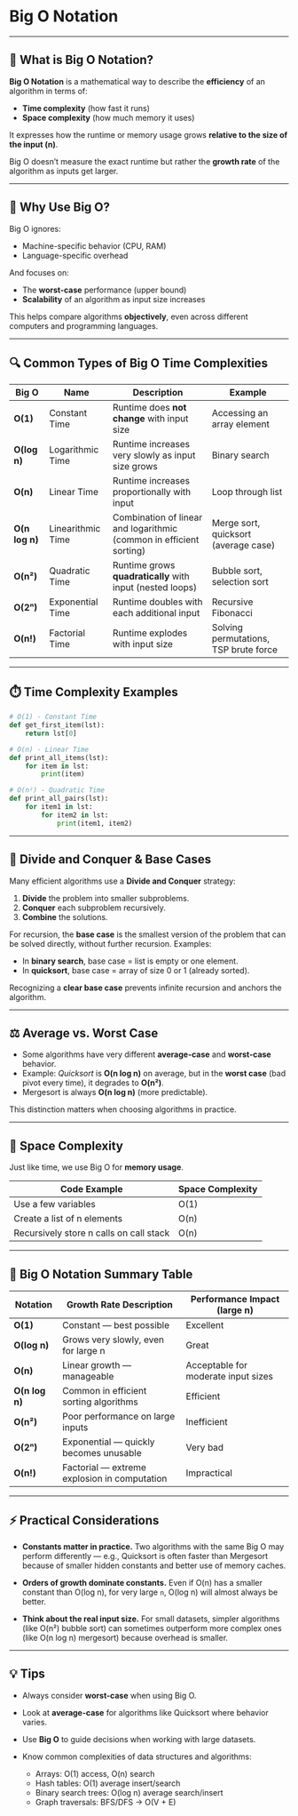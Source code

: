 # Big O Notation

---

## 📘 What is Big O Notation?

**Big O Notation** is a mathematical way to describe the **efficiency** of an algorithm in terms of:

* **Time complexity** (how fast it runs)
* **Space complexity** (how much memory it uses)

It expresses how the runtime or memory usage grows **relative to the size of the input (n)**.

Big O doesn’t measure the exact runtime but rather the **growth rate** of the algorithm as inputs get larger.

---

## 📏 Why Use Big O?

Big O ignores:

* Machine-specific behavior (CPU, RAM)
* Language-specific overhead

And focuses on:

* The **worst-case** performance (upper bound)
* **Scalability** of an algorithm as input size increases

This helps compare algorithms **objectively**, even across different computers and programming languages.

---

## 🔍 Common Types of Big O Time Complexities

| Big O          | Name              | Description                                                         | Example                               |
| -------------- | ----------------- | ------------------------------------------------------------------- | ------------------------------------- |
| **O(1)**       | Constant Time     | Runtime does **not change** with input size                         | Accessing an array element            |
| **O(log n)**   | Logarithmic Time  | Runtime increases very slowly as input size grows                   | Binary search                         |
| **O(n)**       | Linear Time       | Runtime increases proportionally with input                         | Loop through list                     |
| **O(n log n)** | Linearithmic Time | Combination of linear and logarithmic (common in efficient sorting) | Merge sort, quicksort (average case)  |
| **O(n²)**      | Quadratic Time    | Runtime grows **quadratically** with input (nested loops)           | Bubble sort, selection sort           |
| **O(2ⁿ)**      | Exponential Time  | Runtime doubles with each additional input                          | Recursive Fibonacci                   |
| **O(n!)**      | Factorial Time    | Runtime explodes with input size                                    | Solving permutations, TSP brute force |

---

## ⏱️ Time Complexity Examples

```python
# O(1) - Constant Time
def get_first_item(lst):
    return lst[0]

# O(n) - Linear Time
def print_all_items(lst):
    for item in lst:
        print(item)

# O(n²) - Quadratic Time
def print_all_pairs(lst):
    for item1 in lst:
        for item2 in lst:
            print(item1, item2)
```

---

## 📐 Divide and Conquer & Base Cases

Many efficient algorithms use a **Divide and Conquer** strategy:

1. **Divide** the problem into smaller subproblems.
2. **Conquer** each subproblem recursively.
3. **Combine** the solutions.

For recursion, the **base case** is the smallest version of the problem that can be solved directly, without further recursion.
Examples:

* In **binary search**, base case = list is empty or one element.
* In **quicksort**, base case = array of size 0 or 1 (already sorted).

Recognizing a **clear base case** prevents infinite recursion and anchors the algorithm.

---

## ⚖️ Average vs. Worst Case

* Some algorithms have very different **average-case** and **worst-case** behavior.
* Example:
  *Quicksort* is **O(n log n)** on average, but in the **worst case** (bad pivot every time), it degrades to **O(n²)**.
* Mergesort is always **O(n log n)** (more predictable).

This distinction matters when choosing algorithms in practice.

---

## 💾 Space Complexity

Just like time, we use Big O for **memory usage**.

| Code Example                            | Space Complexity |
| --------------------------------------- | ---------------- |
| Use a few variables                     | O(1)             |
| Create a list of n elements             | O(n)             |
| Recursively store n calls on call stack | O(n)             |

---

## 🎯 Big O Notation Summary Table

| Notation       | Growth Rate Description                      | Performance Impact (large n)        |
| -------------- | -------------------------------------------- | ----------------------------------- |
| **O(1)**       | Constant — best possible                     | Excellent                           |
| **O(log n)**   | Grows very slowly, even for large n          | Great                               |
| **O(n)**       | Linear growth — manageable                   | Acceptable for moderate input sizes |
| **O(n log n)** | Common in efficient sorting algorithms       | Efficient                           |
| **O(n²)**      | Poor performance on large inputs             | Inefficient                         |
| **O(2ⁿ)**      | Exponential — quickly becomes unusable       | Very bad                            |
| **O(n!)**      | Factorial — extreme explosion in computation | Impractical                         |

---

## ⚡ Practical Considerations

* **Constants matter in practice.**
  Two algorithms with the same Big O may perform differently — e.g., Quicksort is often faster than Mergesort because of smaller hidden constants and better use of memory caches.

* **Orders of growth dominate constants.**
  Even if O(n) has a smaller constant than O(log n), for very large `n`, O(log n) will almost always be better.

* **Think about the real input size.**
  For small datasets, simpler algorithms (like O(n²) bubble sort) can sometimes outperform more complex ones (like O(n log n) mergesort) because overhead is smaller.

---

## 💡 Tips

* Always consider **worst-case** when using Big O.
* Look at **average-case** for algorithms like Quicksort where behavior varies.
* Use **Big O** to guide decisions when working with large datasets.
* Know common complexities of data structures and algorithms:

  * Arrays: O(1) access, O(n) search
  * Hash tables: O(1) average insert/search
  * Binary search trees: O(log n) average search/insert
  * Graph traversals: BFS/DFS → O(V + E)
